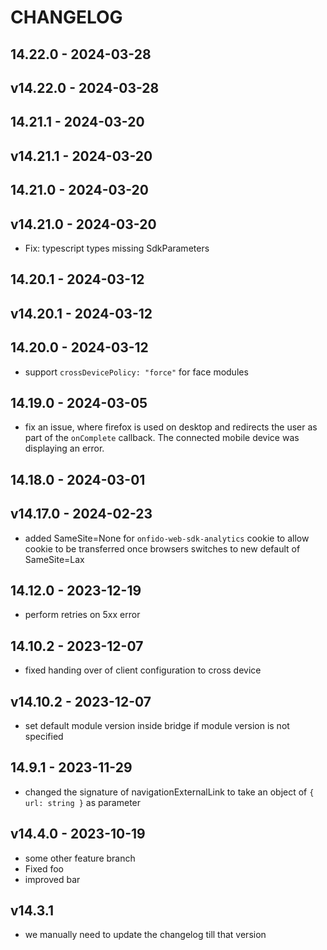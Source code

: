 # CHANGELOG

## 14.22.0 - 2024-03-28


## v14.22.0 - 2024-03-28


## 14.21.1 - 2024-03-20


## v14.21.1 - 2024-03-20


## 14.21.0 - 2024-03-20


## v14.21.0 - 2024-03-20

* Fix: typescript types missing SdkParameters

## 14.20.1 - 2024-03-12


## v14.20.1 - 2024-03-12


## 14.20.0 - 2024-03-12

* support `crossDevicePolicy: "force"` for face modules 

## 14.19.0 - 2024-03-05

* fix an issue, where firefox is used on desktop and redirects the user as part of the `onComplete` callback. The connected mobile device was displaying an error.

## 14.18.0 - 2024-03-01

## v14.17.0 - 2024-02-23

* added SameSite=None for `onfido-web-sdk-analytics` cookie to allow cookie to be transferred once browsers switches to new default of SameSite=Lax

## 14.12.0 - 2023-12-19

* perform retries on 5xx error 

## 14.10.2 - 2023-12-07

* fixed handing over of client configuration to cross device

## v14.10.2 - 2023-12-07

* set default module version inside bridge if module version is not specified

## 14.9.1 - 2023-11-29

* changed the signature of navigationExternalLink to take an object of `{ url: string }` as parameter

## v14.4.0 - 2023-10-19

- some other feature branch
- Fixed foo
- improved bar

## v14.3.1

- we manually need to update the changelog till that version
